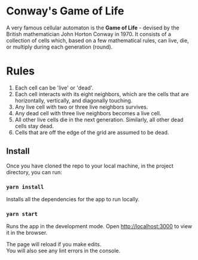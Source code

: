 # Conway's Game of Life

A very famous cellular automaton is the **Game of Life** - devised by the British mathematician John Horton Conway in 1970. It consists of a collection of cells which, based on a few mathematical rules, can live, die, or multiply during each generation (round).

# Rules

1. Each cell can be 'live' or 'dead'.
2. Each cell interacts with its eight neighbors, which are the cells that are horizontally, vertically, and diagonally touching.
3. Any live cell with two or three live neighbors survives.
4. Any dead cell with three live neighbors becomes a live cell.
5. All other live cells die in the next generation. Similarly, all other dead cells stay dead.
6. Cells that are off the edge of the grid are assumed to be dead.

## Install

Once you have cloned the repo to your local machine, in the project directory, you can run:

### `yarn install`

Installs all the dependencies for the app to run locally.

### `yarn start`

Runs the app in the development mode.
Open [http://localhost:3000](http://localhost:3000) to view it in the browser.

The page will reload if you make edits.<br />
You will also see any lint errors in the console.
